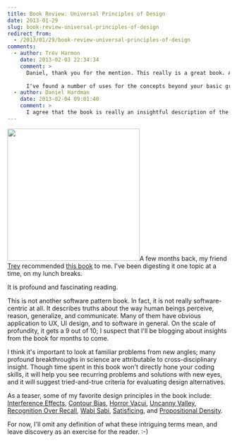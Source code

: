 ```yaml
---
title: Book Review: Universal Principles of Design
date: 2013-01-29
slug: book-review-universal-principles-of-design
redirect_from:
  - /2013/01/29/book-review-universal-principles-of-design
comments:
  - author: Trev Harmon
    date: 2013-02-03 22:34:34
    comment: >
      Daniel, thank you for the mention. This really is a great book. Although I have several others that have very similar content, none of the others really convey it in as simple, concise manner as this book.
      
      I've found a number of uses for the concepts beyond your basic graphic design. It's really about how we as humans "load" and "process" information.
  - author: Daniel Hardman
    date: 2013-02-04 09:01:40
    comment: >
      I agree that the book is really an insightful description of the way human beings think and understand. That's a subject of inquiry sure to pay off for software folks, but also for many other disciplines. Kind of ties in to epistomology, which ought to be included in the foundation of any serious education.
---
```

<a href="http://www.amazon.com/Universal-Principles-Design-Revised-Updated/dp/1592535879"><img class="alignright" alt="" src="http://ecx.images-amazon.com/images/I/41nQFR%2BFSCL._BO2,204,203,200_PIsitb-sticker-arrow-click,TopRight,35,-76_AA300_SH20_OU01_.jpg" width="300" height="300" /></a>A few months back, my friend <a href="http://dld.me" target="_blank">Trev</a> recommended <a href="http://www.amazon.com/Universal-Principles-Design-Revised-Updated/dp/1592535879" target="_blank">this book</a> to me. I've been digesting it one topic at a time, on my lunch breaks.

It is profound and fascinating reading.

This is not another software pattern book. In fact, it is not really software-centric at all. It describes truths about the way human beings perceive, reason, generalize, and communicate. Many of them have obvious application to UX, UI design, and to software in general. On the scale of profundity, it gets a 9 out of 10; I suspect that I'll be blogging about insights from the book for months to come.

I think it's important to look at familiar problems from new angles; many profound breakthroughs in science are attributable to cross-disciplinary insight. Though time spent in this book won't directly hone your coding skills, it will help you see recurring problems and solutions with new eyes, and it will suggest tried-and-true criteria for evaluating design alternatives.

As a teaser, some of my favorite design principles in the book include: <a href="http://www.apa.org/science/resources/stroop.aspx" target="_blank">Interference Effects</a>, <a href="http://www.vanseodesign.com/web-design/anthropomorphic-forms-part-ii/" target="_blank">Contour Bias</a>, <a href="http://en.wikipedia.org/wiki/Horror_vacui" target="_blank">Horror Vacui</a>, <a class="zem_slink" title="Uncanny valley" href="http://en.wikipedia.org/wiki/Uncanny_valley" target="_blank" rel="wikipedia">Uncanny Valley</a>, <a href="http://persuasive-patterns.com/patterns/Recognition-over-recall" target="_blank">Recognition Over Recall</a>, <a class="zem_slink" title="Wabi-sabi" href="http://en.wikipedia.org/wiki/Wabi-sabi" target="_blank" rel="wikipedia">Wabi Sabi</a>, <a class="zem_slink" title="Satisficing" href="http://en.wikipedia.org/wiki/Satisficing" target="_blank" rel="wikipedia">Satisficing</a>, and <a href="http://well-formed-data.net/archives/495/propositional-density-in-visualization" target="_blank">Propositional Density</a>.

For now, I'll omit any definition of what these intriguing terms mean, and leave discovery as an exercise for the reader. :-)
